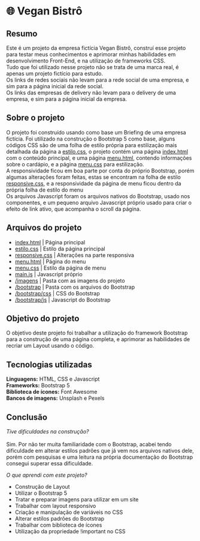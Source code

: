 # 🌐 Vegan Bistrô
## Resumo
Este é um projeto da empresa fictícia Vegan Bistrô, construí esse projeto para testar meus conhecimentos e aprimorar minhas habilidades em desenvolvimento Front-End, e na utilização de frameworks CSS. <br>
Tudo que foi utilizado nesse projeto não se trata de uma marca real, é apenas um projeto fictício para estudo. <br>
Os links de redes sociais não levam para a rede social de uma empresa, e sim para a página inicial da rede social. <br>
Os links das empresas de delivery não levam para o delivery de uma empresa, e sim para a página inicial da empresa.

## Sobre o projeto
O projeto foi construído usando como base um Briefing de uma empresa fictícia. Foi utilizado na construção o Bootstrap 5 como base, alguns códigos CSS são de uma folha de estilo própria para estilização mais detalhada da página a <a href="https://github.com/luisfelipens1/Vegan_Bistro/blob/main/estilo.css">estilo.css</a>, o projeto contém uma página <a href="https://github.com/luisfelipens1/Vegan_Bistro/blob/main/index.html">index.html</a> com o conteúdo principal, e uma página <a href="https://github.com/luisfelipens1/Vegan_Bistro/blob/main/menu.html">menu.html</a>, contendo informações sobre o cardápio, e a página <a href="https://github.com/luisfelipens1/Vegan_Bistro/blob/main/menu.css">menu.css</a> para estilização. <br>
A responsividade ficou em boa parte por conta do próprio Bootstrap, porém algumas alterações foram feitas, estas se encontram na folha de estilo <a href="https://github.com/luisfelipens1/Vegan_Bistro/blob/main/responsive.css">responsive.css</a>, e a responsividade da página de menu ficou dentro da própria folha de estilo do menu <br>
Os arquivos Javascript foram os arquivos nativos do Bootstrap, usado nos componentes, e um pequeno arquivo Javascript próprio usado para criar o efeito de link ativo, que acompanha o scroll da página.

## Arquivos do projeto
- <a href="https://github.com/luisfelipens1/Vegan_Bistro/blob/main/index.html">index.html</a> | Página principal
- <a href="https://github.com/luisfelipens1/Vegan_Bistro/blob/main/estilo.css">estilo.css</a> | Estilo da página principal
- <a href="https://github.com/luisfelipens1/Vegan_Bistro/blob/main/responsive.css">responsive.css</a> | Alterações na parte responsiva 
- <a href="https://github.com/luisfelipens1/Vegan_Bistro/blob/main/menu.html">menu.html</a> | Página do menu
- <a href="https://github.com/luisfelipens1/Vegan_Bistro/blob/main/menu.css">menu.css</a> | Estilo da página de menu
- <a href="https://github.com/luisfelipens1/Vegan_Bistro/blob/main/main.js">main.js</a> | Javascript próprio
- <a href="https://github.com/luisfelipens1/Vegan_Bistro/tree/main/imagens">/imagens</a> | Pasta com as imagens do projeto
- <a href="https://github.com/luisfelipens1/Vegan_Bistro/tree/main/bootstrap">/bootstrap</a> | Pasta com os arquivos do Bootstrap
- <a href="https://github.com/luisfelipens1/Vegan_Bistro/tree/main/bootstrap/css">/bootstrap/css</a> | CSS do Bootstrap
- <a href="https://github.com/luisfelipens1/Vegan_Bistro/tree/main/bootstrap/js">/bootstrap/js</a> | Javascript do Bootstrap

## Objetivo do projeto
O objetivo deste projeto foi trabalhar a utilização do framework Bootstrap para a construção de uma página completa, e aprimorar as habilidades de recriar um Layout usando o código.

## Tecnologias utilizadas
__Linguagens:__ HTML, CSS e Javascript <br>
__Frameworks:__ Bootstrap 5 <br>
__Biblioteca de ícones:__ Font Awesome <br>
__Bancos de imagens:__ Unsplash e Pexels

## Conclusão
_Tive dificuldades na construção?_ <br><br>
Sim. Por não ter muita familiaridade com o Bootstrap, acabei tendo dificuldade em alterar estilos padrões que já vem nos arquivos nativos dele, porém com pesquisas e uma leitura na própria documentação do Bootstrap consegui superar essa dificuldade.

_O que aprendi com este projeto?_ <br>
-	Construção de Layout
-	Utilizar o Bootstrap 5
-	Tratar e preparar imagens para utilizar em um site
-	Trabalhar com layout responsivo
-	Criação e manipulação de variáveis no CSS
-	Alterar estilos padrões do Bootstrap
-	Trabalhar com biblioteca de ícones
-	Utilização da propriedade !important no CSS

